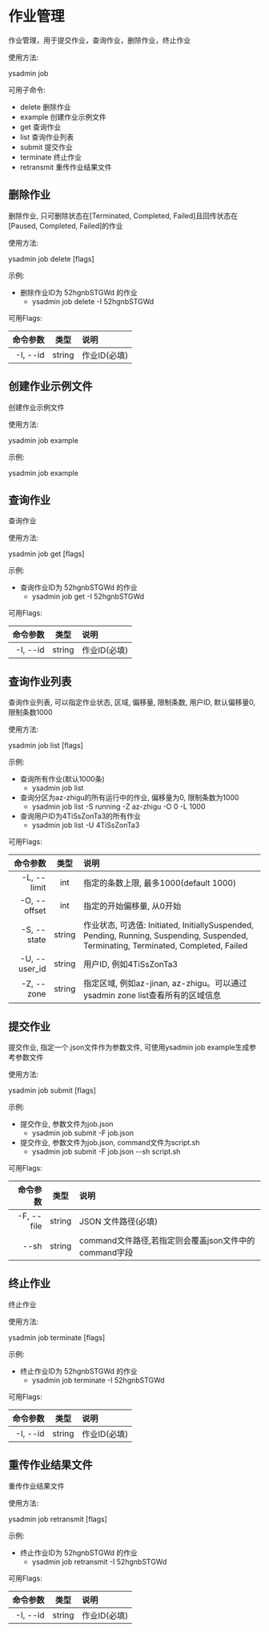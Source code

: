 # 作业管理

作业管理，用于提交作业，查询作业，删除作业，终止作业

使用方法:

ysadmin job

可用子命令:

- delete   删除作业
- example   创建作业示例文件
- get   查询作业
- list   查询作业列表
- submit   提交作业
- terminate   终止作业
- retransmit   重传作业结果文件

## 删除作业

删除作业, 只可删除状态在[Terminated, Completed, Failed]且回传状态在[Paused, Completed, Failed]的作业

使用方法:

ysadmin job delete [flags]

示例:

- 删除作业ID为 52hgnbSTGWd 的作业
  - ysadmin job delete -I 52hgnbSTGWd

可用Flags:

| 命令参数 |  类型  | 说明           |
| -------: | :----: | :------------- |
| -I, --id | string | 作业ID\(必填\) |

## 创建作业示例文件

创建作业示例文件

使用方法:

ysadmin job example

示例:

ysadmin job example

## 查询作业

查询作业

使用方法:

ysadmin job get [flags]

示例:

- 查询作业ID为 52hgnbSTGWd 的作业
  - ysadmin job get -I 52hgnbSTGWd

可用Flags:

| 命令参数 |  类型  | 说明           |
| -------: | :----: | :------------- |
| -I, --id | string | 作业ID\(必填\) |

## 查询作业列表

查询作业列表, 可以指定作业状态, 区域, 偏移量, 限制条数, 用户ID, 默认偏移量0, 限制条数1000

使用方法:

ysadmin job list [flags]

示例:

- 查询所有作业(默认1000条)
  - ysadmin job list
- 查询分区为az-zhigu的所有运行中的作业, 偏移量为0, 限制条数为1000
  - ysadmin job list -S running -Z az-zhigu -O 0 -L 1000
- 查询用户ID为4TiSsZonTa3的所有作业
  - ysadmin job list -U 4TiSsZonTa3

可用Flags:

|      命令参数 |  类型  | 说明                                                                                                                                 |
| ------------: | :----: | :----------------------------------------------------------------------------------------------------------------------------------- |
|   -L, --limit |  int  | 指定的条数上限, 最多1000\(default 1000\)                                                                                             |
|  -O, --offset |  int  | 指定的开始偏移量, 从0开始                                                                                                            |
|   -S, --state | string | 作业状态, 可选值: Initiated, InitiallySuspended, Pending, Running, Suspending, Suspended, Terminating, Terminated, Completed, Failed |
| -U, --user_id | string | 用户ID, 例如4TiSsZonTa3                                                                                                              |
|    -Z, --zone | string | 指定区域, 例如az-jinan, az-zhigu。可以通过ysadmin zone list查看所有的区域信息                                                        |

## 提交作业

提交作业, 指定一个.json文件作为参数文件, 可使用ysadmin job example生成参考参数文件

使用方法: 

ysadmin job submit [flags]

示例:

- 提交作业, 参数文件为job.json
  - ysadmin job submit -F job.json
- 提交作业, 参数文件为job.json, command文件为script.sh
  - ysadmin job submit -F job.json --sh script.sh

可用Flags:

|   命令参数 |  类型  | 说明                                                  |
| ---------: | :----: | :---------------------------------------------------- |
| -F, --file | string | JSON 文件路径\(必填\)                                 |
|       --sh | string | command文件路径,若指定则会覆盖json文件中的command字段 |

## 终止作业

终止作业

使用方法:

ysadmin job terminate [flags]

示例:

- 终止作业ID为 52hgnbSTGWd 的作业
  - ysadmin job terminate -I 52hgnbSTGWd

可用Flags:

| 命令参数 |  类型  | 说明           |
| -------: | :----: | :------------- |
| -I, --id | string | 作业ID\(必填\) |

## 重传作业结果文件

重传作业结果文件

使用方法:

ysadmin job retransmit [flags]

示例:

- 终止作业ID为 52hgnbSTGWd 的作业
  - ysadmin job retransmit -I 52hgnbSTGWd

可用Flags:

| 命令参数 |  类型  | 说明           |
| -------: | :----: | :------------- |
| -I, --id | string | 作业ID\(必填\) |